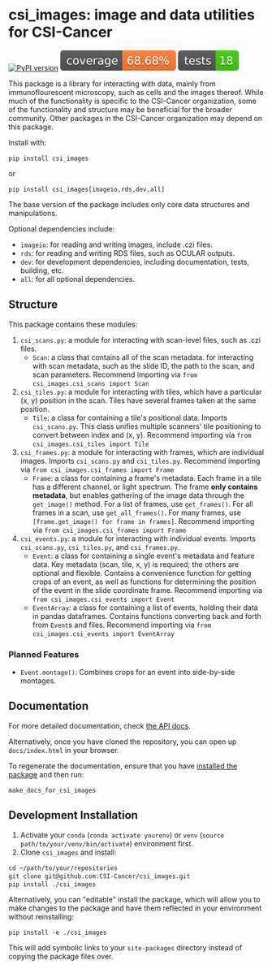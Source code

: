 # csi_images: image and data utilities for CSI-Cancer

[![PyPI version](https://img.shields.io/pypi/v/csi-images)](https://pypi.org/project/csi-images/)
![Coverage Badge](docs/coverage.svg)
![Tests Badge](docs/tests.svg)

This package is a library for interacting with data, mainly from immunoflourescent
microscopy, such as cells and the images thereof.
While much of the functionality is specific to the CSI-Cancer organization, some of the
functionality and structure may be beneficial for the broader community.
Other packages in the CSI-Cancer organization may depend on this package.

Install with:

```commandline
pip install csi_images
```

or

```commandline
pip install csi_images[imageio,rds,dev,all]
```

The base version of the package includes only core data structures and manipulations.

Optional dependencies include:

* `imageio`: for reading and writing images, include .czi files.
* `rds`: for reading and writing RDS files, such as OCULAR outputs.
* `dev`: for development dependencies, including documentation, tests, building, etc.
* `all`: for all optional dependencies.

## Structure

This package contains these modules:

1. `csi_scans.py`: a module for interacting with scan-level files, such as .czi files.
    * `Scan`: a class that contains all of the scan metadata. for interacting with scan
      metadata, such as the slide ID, the path to the scan, and scan parameters.
      Recommend importing via `from csi_images.csi_scans import Scan`
2. `csi_tiles.py`: a module for interacting with tiles, which have a particular (x, y)
   position in the scan. Tiles have several frames taken at the same position.
    * `Tile`: a class for containing a tile's positional data. Imports `csi_scans.py`.
      This class unifies multiple scanners' tile positioning to convert between index
      and (x, y). Recommend importing via `from csi_images.csi_tiles import Tile`
3. `csi_frames.py`: a module for interacting with frames, which are individual images.
   Imports `csi_scans.py` and `csi_tiles.py`. Recommend importing via
   `from csi_images.csi_frames import Frame`
    * `Frame`: a class for containing a frame's metadata. Each frame in a tile has a
      different channel, or light spectrum. The frame **only contains metadata**, but
      enables gathering of the image data through the `get_image()` method. For a list
      of frames, use `get_frames()`. For all frames in a scan, use `get_all_frames()`.
      For many frames, use `[frame.get_image() for frame in frames]`. Recommend
      importing via `from csi_images.csi_frames import Frame`
4. `csi_events.py`: a module for interacting with individual events. Imports
   `csi_scans.py`, `csi_tiles.py`, and `csi_frames.py`.
    * `Event`: a class for containing a single event's metadata and feature data. Key
      metadata (scan, tile, x, y) is required; the others are optional and flexible.
      Contains a convenience function for getting crops of an event, as well as
      functions for determining the position of the event in the slide coordinate frame.
      Recommend importing via `from csi_images.csi_events import Event`
    * `EventArray`: a class for containing a list of events, holding their data in
      pandas dataframes. Contains functions converting back and forth from `Event`s and
      files. Recommend importing via `from csi_images.csi_events import EventArray`

### Planned Features

* `Event.montage()`: Combines crops for an event into side-by-side montages.

## Documentation

For more detailed documentation, check
[the API docs](https://csi-cancer.github.io/csi_images/).

Alternatively, once you have cloned the repository, you
can open up `docs/index.html` in your browser.

To regenerate the documentation, ensure that you
have [installed the package](#installation) and then run:

```commandline
make_docs_for_csi_images
```

## Development Installation

1. Activate your `conda` (`conda activate yourenv`) or
   `venv` (`source path/to/your/venv/bin/activate`) environment first.
2. Clone `csi_images` and install:

```commandline
cd ~/path/to/your/repositories
git clone git@github.com:CSI-Cancer/csi_images.git
pip install ./csi_images
```

Alternatively, you can "editable" install the package, which will allow you to make
changes to the package and have them reflected in your environment without reinstalling:

```commandline
pip install -e ./csi_images
```

This will add symbolic links to your `site-packages` directory instead of copying the
package files over.
